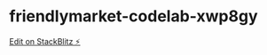 # friendlymarket-codelab-xwp8gy

[Edit on StackBlitz ⚡️](https://stackblitz.com/edit/friendlymarket-codelab-xwp8gy)